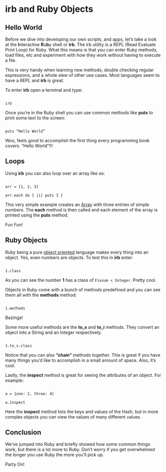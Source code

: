 # irb and Ruby Objects

## Hello World

Before we dive into developing our own scripts, and apps, let’s take a look at the **I**nteractive **R**u**b**y shell or **irb**.  The irb utility is a REPL (Read Evaluate Print Loop) for Ruby.  What this means is that you can enter Ruby methods, load files, etc and experiment with how they work without having to execute a file.

This is very handy when learning new methods, double checking regular expressions, and a whole slew of other use cases.  Most languages seem to have a REPL and **irb** is great.

To enter **irb** open a terminal and type:

```

irb

```

Once you’re in the Ruby shell you can use common methods like **puts** to print some text to the screen:

```

puts “Hello World”

```

Woo, feels good to accomplish the first thing every programming book covers.  “Hello World”!!!

## Loops

Using **irb** you can also loop over an array like so:

```

arr = [1, 2, 3]

arr.each do { |i| puts I }

```

This very simple example creates an [Array](http://ruby-doc.org/core-2.2.0/Array.html) with three entries of simple numbers.  The **each** method is then called and each element of the array is printed using the **puts** method.

Fun Fun!

## Ruby Objects

Ruby being a pure [object oriented](https://en.wikipedia.org/wiki/Object-oriented_programming) language makes every thing into an object.  Yes, even numbers are objects.  To test this in **irb** enter:

```

1.class

```

As you can see the number **1** has a class of ```Fixnum < Integer```.  Pretty cool.

Objects in Ruby come with a bunch of methods predefined and you can see them all with the **methods** method:

```

1.methods

```

Bazinga!  

Some more useful methods are the **to_s** and **to_i** methods. They convert an object into a String and an Integer respectively.  

```

1.to_s.class

```

Notice that you can also **”chain”** methods together.  This is great if you have many things you’d like to accomplish in a small amount of space.  Also, it’s cool.

Lastly, the **inspect** method is great for seeing the attributes of an object.  For example:

```

a = {one: 2, three: 4}

a.inspect

```

Here the **inspect** method lists the keys and values of the Hash, but in more complex objects you can view the values of many different values.

## Conclusion

We’ve jumped into Ruby and briefly showed how some common things work, but there is a lot more to Ruby.  Don’t worry if you get overwhelmed the longer you use Ruby the more you’ll pick up.

Party On!